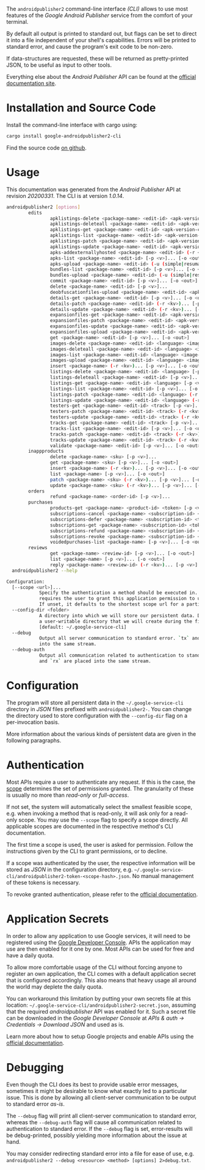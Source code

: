 <!---
DO NOT EDIT !
This file was generated automatically from 'src/mako/cli/README.md.mako'
DO NOT EDIT !
-->
The `androidpublisher2` command-line interface *(CLI)* allows to use most features of the *Google Android Publisher* service from the comfort of your terminal.

By default all output is printed to standard out, but flags can be set to direct it into a file independent of your shell's
capabilities. Errors will be printed to standard error, and cause the program's exit code to be non-zero.

If data-structures are requested, these will be returned as pretty-printed JSON, to be useful as input to other tools.

Everything else about the *Android Publisher* API can be found at the
[official documentation site](https://developers.google.com/android-publisher).

# Installation and Source Code

Install the command-line interface with cargo using:

```bash
cargo install google-androidpublisher2-cli
```

Find the source code [on github](https://github.com/Byron/google-apis-rs/tree/master/gen/androidpublisher2-cli).

# Usage

This documentation was generated from the *Android Publisher* API at revision *20200331*. The CLI is at version *1.0.14*.

```bash
androidpublisher2 [options]
        edits
                apklistings-delete <package-name> <edit-id> <apk-version-code> <language> [-p <v>]...
                apklistings-deleteall <package-name> <edit-id> <apk-version-code> [-p <v>]...
                apklistings-get <package-name> <edit-id> <apk-version-code> <language> [-p <v>]... [-o <out>]
                apklistings-list <package-name> <edit-id> <apk-version-code> [-p <v>]... [-o <out>]
                apklistings-patch <package-name> <edit-id> <apk-version-code> <language> (-r <kv>)... [-p <v>]... [-o <out>]
                apklistings-update <package-name> <edit-id> <apk-version-code> <language> (-r <kv>)... [-p <v>]... [-o <out>]
                apks-addexternallyhosted <package-name> <edit-id> (-r <kv>)... [-p <v>]... [-o <out>]
                apks-list <package-name> <edit-id> [-p <v>]... [-o <out>]
                apks-upload <package-name> <edit-id> (-u (simple|resumable) -f <file> [-m <mime>]) [-p <v>]... [-o <out>]
                bundles-list <package-name> <edit-id> [-p <v>]... [-o <out>]
                bundles-upload <package-name> <edit-id> (-u (simple|resumable) -f <file> [-m <mime>]) [-p <v>]... [-o <out>]
                commit <package-name> <edit-id> [-p <v>]... [-o <out>]
                delete <package-name> <edit-id> [-p <v>]...
                deobfuscationfiles-upload <package-name> <edit-id> <apk-version-code> <deobfuscation-file-type> (-u (simple|resumable) -f <file> [-m <mime>]) [-p <v>]... [-o <out>]
                details-get <package-name> <edit-id> [-p <v>]... [-o <out>]
                details-patch <package-name> <edit-id> (-r <kv>)... [-p <v>]... [-o <out>]
                details-update <package-name> <edit-id> (-r <kv>)... [-p <v>]... [-o <out>]
                expansionfiles-get <package-name> <edit-id> <apk-version-code> <expansion-file-type> [-p <v>]... [-o <out>]
                expansionfiles-patch <package-name> <edit-id> <apk-version-code> <expansion-file-type> (-r <kv>)... [-p <v>]... [-o <out>]
                expansionfiles-update <package-name> <edit-id> <apk-version-code> <expansion-file-type> (-r <kv>)... [-p <v>]... [-o <out>]
                expansionfiles-upload <package-name> <edit-id> <apk-version-code> <expansion-file-type> (-u (simple|resumable) -f <file> [-m <mime>]) [-p <v>]... [-o <out>]
                get <package-name> <edit-id> [-p <v>]... [-o <out>]
                images-delete <package-name> <edit-id> <language> <image-type> <image-id> [-p <v>]...
                images-deleteall <package-name> <edit-id> <language> <image-type> [-p <v>]... [-o <out>]
                images-list <package-name> <edit-id> <language> <image-type> [-p <v>]... [-o <out>]
                images-upload <package-name> <edit-id> <language> <image-type> (-u (simple|resumable) -f <file> [-m <mime>]) [-p <v>]... [-o <out>]
                insert <package-name> (-r <kv>)... [-p <v>]... [-o <out>]
                listings-delete <package-name> <edit-id> <language> [-p <v>]...
                listings-deleteall <package-name> <edit-id> [-p <v>]...
                listings-get <package-name> <edit-id> <language> [-p <v>]... [-o <out>]
                listings-list <package-name> <edit-id> [-p <v>]... [-o <out>]
                listings-patch <package-name> <edit-id> <language> (-r <kv>)... [-p <v>]... [-o <out>]
                listings-update <package-name> <edit-id> <language> (-r <kv>)... [-p <v>]... [-o <out>]
                testers-get <package-name> <edit-id> <track> [-p <v>]... [-o <out>]
                testers-patch <package-name> <edit-id> <track> (-r <kv>)... [-p <v>]... [-o <out>]
                testers-update <package-name> <edit-id> <track> (-r <kv>)... [-p <v>]... [-o <out>]
                tracks-get <package-name> <edit-id> <track> [-p <v>]... [-o <out>]
                tracks-list <package-name> <edit-id> [-p <v>]... [-o <out>]
                tracks-patch <package-name> <edit-id> <track> (-r <kv>)... [-p <v>]... [-o <out>]
                tracks-update <package-name> <edit-id> <track> (-r <kv>)... [-p <v>]... [-o <out>]
                validate <package-name> <edit-id> [-p <v>]... [-o <out>]
        inappproducts
                delete <package-name> <sku> [-p <v>]...
                get <package-name> <sku> [-p <v>]... [-o <out>]
                insert <package-name> (-r <kv>)... [-p <v>]... [-o <out>]
                list <package-name> [-p <v>]... [-o <out>]
                patch <package-name> <sku> (-r <kv>)... [-p <v>]... [-o <out>]
                update <package-name> <sku> (-r <kv>)... [-p <v>]... [-o <out>]
        orders
                refund <package-name> <order-id> [-p <v>]...
        purchases
                products-get <package-name> <product-id> <token> [-p <v>]... [-o <out>]
                subscriptions-cancel <package-name> <subscription-id> <token> [-p <v>]...
                subscriptions-defer <package-name> <subscription-id> <token> (-r <kv>)... [-p <v>]... [-o <out>]
                subscriptions-get <package-name> <subscription-id> <token> [-p <v>]... [-o <out>]
                subscriptions-refund <package-name> <subscription-id> <token> [-p <v>]...
                subscriptions-revoke <package-name> <subscription-id> <token> [-p <v>]...
                voidedpurchases-list <package-name> [-p <v>]... [-o <out>]
        reviews
                get <package-name> <review-id> [-p <v>]... [-o <out>]
                list <package-name> [-p <v>]... [-o <out>]
                reply <package-name> <review-id> (-r <kv>)... [-p <v>]... [-o <out>]
  androidpublisher2 --help

Configuration:
  [--scope <url>]...
            Specify the authentication a method should be executed in. Each scope
            requires the user to grant this application permission to use it.
            If unset, it defaults to the shortest scope url for a particular method.
  --config-dir <folder>
            A directory into which we will store our persistent data. Defaults to
            a user-writable directory that we will create during the first invocation.
            [default: ~/.google-service-cli]
  --debug
            Output all server communication to standard error. `tx` and `rx` are placed
            into the same stream.
  --debug-auth
            Output all communication related to authentication to standard error. `tx`
            and `rx` are placed into the same stream.

```

# Configuration

The program will store all persistent data in the `~/.google-service-cli` directory in *JSON* files prefixed with `androidpublisher2-`.  You can change the directory used to store configuration with the `--config-dir` flag on a per-invocation basis.

More information about the various kinds of persistent data are given in the following paragraphs.

# Authentication

Most APIs require a user to authenticate any request. If this is the case, the [scope][scopes] determines the 
set of permissions granted. The granularity of these is usually no more than *read-only* or *full-access*.

If not set, the system will automatically select the smallest feasible scope, e.g. when invoking a
method that is read-only, it will ask only for a read-only scope. 
You may use the `--scope` flag to specify a scope directly. 
All applicable scopes are documented in the respective method's CLI documentation.

The first time a scope is used, the user is asked for permission. Follow the instructions given 
by the CLI to grant permissions, or to decline.

If a scope was authenticated by the user, the respective information will be stored as *JSON* in the configuration
directory, e.g. `~/.google-service-cli/androidpublisher2-token-<scope-hash>.json`. No manual management of these tokens
is necessary.

To revoke granted authentication, please refer to the [official documentation][revoke-access].

# Application Secrets

In order to allow any application to use Google services, it will need to be registered using the 
[Google Developer Console][google-dev-console]. APIs the application may use are then enabled for it
one by one. Most APIs can be used for free and have a daily quota.

To allow more comfortable usage of the CLI without forcing anyone to register an own application, the CLI
comes with a default application secret that is configured accordingly. This also means that heavy usage
all around the world may deplete the daily quota.

You can workaround this limitation by putting your own secrets file at this location: 
`~/.google-service-cli/androidpublisher2-secret.json`, assuming that the required *androidpublisher* API 
was enabled for it. Such a secret file can be downloaded in the *Google Developer Console* at 
*APIs & auth -> Credentials -> Download JSON* and used as is.

Learn more about how to setup Google projects and enable APIs using the [official documentation][google-project-new].


# Debugging

Even though the CLI does its best to provide usable error messages, sometimes it might be desirable to know
what exactly led to a particular issue. This is done by allowing all client-server communication to be 
output to standard error *as-is*.

The `--debug` flag will print all client-server communication to standard error, whereas the `--debug-auth` flag
will cause all communication related to authentication to standard error.
If the `--debug` flag is set, error-results will be debug-printed, possibly yielding more information about the 
issue at hand.

You may consider redirecting standard error into a file for ease of use, e.g. `androidpublisher2 --debug <resource> <method> [options] 2>debug.txt`.


[scopes]: https://developers.google.com/+/api/oauth#scopes
[revoke-access]: http://webapps.stackexchange.com/a/30849
[google-dev-console]: https://console.developers.google.com/
[google-project-new]: https://developers.google.com/console/help/new/